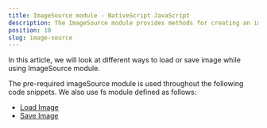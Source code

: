 ```yaml
---
title: ImageSource module - NativeScript JavaScript
description: The ImageSource module provides methods for creating an image from different sources(local images, images from resource folder and base64 string ). The module also provides functionality, which allows making a local copy of the image or generating a base64 string.
position: 10
slug: image-source
---
```

In this article, we will look at different ways to load or save image while using ImageSource module.

<snippet id='require-image-source'/>

The pre-required imageSource module is used throughout the following code snippets. We also use fs module defined as follows:
<snippet id='require-file-system'/>

* [Load Image](#load-image)
* [Save Image](#save-image)
